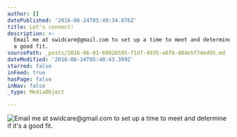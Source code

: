 ```yaml
---
author: []
datePublished: '2016-06-24T05:49:34.876Z'
title: Let's connect!
description: >-
  Email me at swidcare@gmail.com to set up a time to meet and determine if it's
  a good fit. 
sourcePath: _posts/2016-06-01-69026595-f1df-4935-a6f0-484e5f74ed95.md
dateModified: '2016-06-24T05:48:43.309Z'
starred: false
inFeed: true
hasPage: false
inNav: false
_type: MediaObject

---
```

![Email me at swidcare@gmail.com to set up a time to meet and determine if it's a good fit. ](https://s3-us-west-2.amazonaws.com/the-grid-img/p/c88ad29525dbc678de23610b1a5b4b6e74d12db5.jpg)